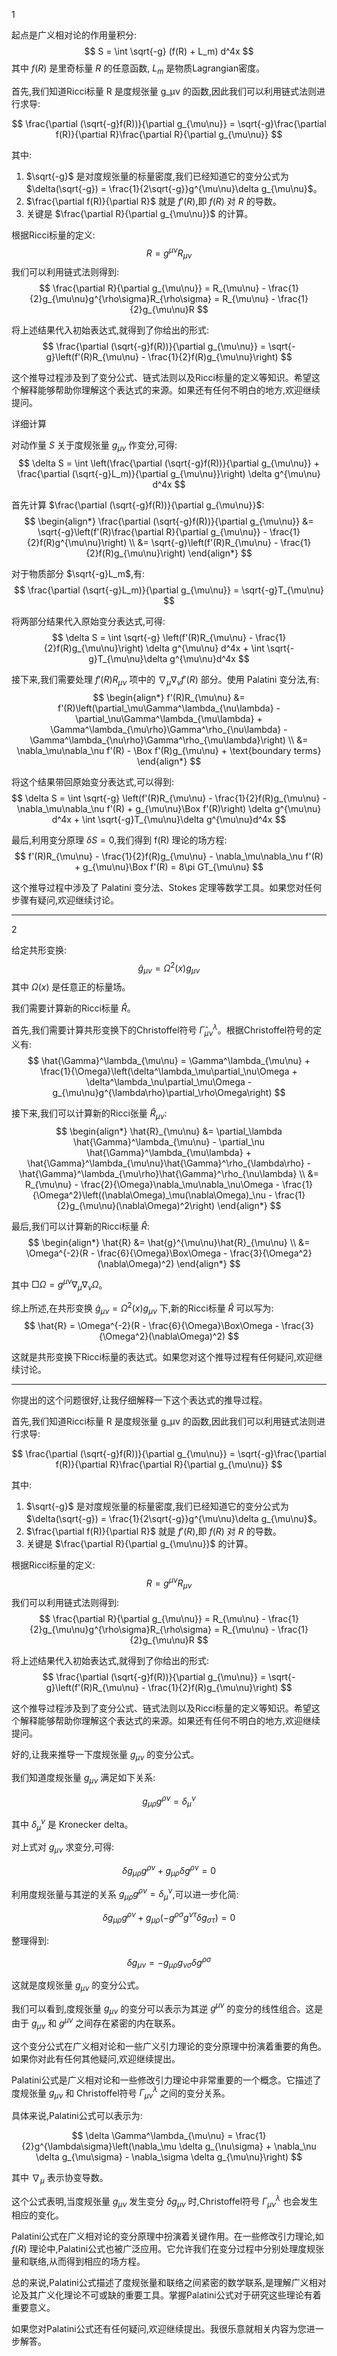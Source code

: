 
1

起点是广义相对论的作用量积分:
$$
S = \int \sqrt{-g} (f(R) + L_m) d^4x
$$
其中 $f(R)$ 是里奇标量 $R$ 的任意函数, $L_m$ 是物质Lagrangian密度。


首先,我们知道Ricci标量 R 是度规张量 g_μν 的函数,因此我们可以利用链式法则进行求导:

$$
\frac{\partial (\sqrt{-g}f(R))}{\partial g_{\mu\nu}} = \sqrt{-g}\frac{\partial f(R)}{\partial R}\frac{\partial R}{\partial g_{\mu\nu}}
$$

其中:
1. $\sqrt{-g}$ 是对度规张量的标量密度,我们已经知道它的变分公式为 $\delta(\sqrt{-g}) = \frac{1}{2\sqrt{-g}}g^{\mu\nu}\delta g_{\mu\nu}$。
2. $\frac{\partial f(R)}{\partial R}$ 就是 $f'(R)$,即 $f(R)$ 对 $R$ 的导数。
3. 关键是 $\frac{\partial R}{\partial g_{\mu\nu}}$ 的计算。

根据Ricci标量的定义:
$$
R = g^{\mu\nu}R_{\mu\nu}
$$
我们可以利用链式法则得到:
$$
\frac{\partial R}{\partial g_{\mu\nu}} = R_{\mu\nu} - \frac{1}{2}g_{\mu\nu}g^{\rho\sigma}R_{\rho\sigma} = R_{\mu\nu} - \frac{1}{2}g_{\mu\nu}R
$$

将上述结果代入初始表达式,就得到了你给出的形式:
$$
\frac{\partial (\sqrt{-g}f(R))}{\partial g_{\mu\nu}} = \sqrt{-g}\left(f'(R)R_{\mu\nu} - \frac{1}{2}f(R)g_{\mu\nu}\right)
$$

这个推导过程涉及到了变分公式、链式法则以及Ricci标量的定义等知识。希望这个解释能够帮助你理解这个表达式的来源。如果还有任何不明白的地方,欢迎继续提问。


详细计算

对动作量 $S$ 关于度规张量 $g_{\mu\nu}$ 作变分,可得:
$$
\delta S = \int \left(\frac{\partial (\sqrt{-g}f(R))}{\partial g_{\mu\nu}} + \frac{\partial (\sqrt{-g}L_m)}{\partial g_{\mu\nu}}\right) \delta g^{\mu\nu} d^4x
$$

首先计算 $\frac{\partial (\sqrt{-g}f(R))}{\partial g_{\mu\nu}}$:
$$
\begin{align*}
\frac{\partial (\sqrt{-g}f(R))}{\partial g_{\mu\nu}} &= \sqrt{-g}\left(f'(R)\frac{\partial R}{\partial g_{\mu\nu}} - \frac{1}{2}f(R)g^{\mu\nu}\right) \\
&= \sqrt{-g}\left(f'(R)R_{\mu\nu} - \frac{1}{2}f(R)g_{\mu\nu}\right)
\end{align*}
$$

对于物质部分 $\sqrt{-g}L_m$,有:
$$
\frac{\partial (\sqrt{-g}L_m)}{\partial g_{\mu\nu}} = \sqrt{-g}T_{\mu\nu}
$$

将两部分结果代入原始变分表达式,可得:
$$
\delta S = \int \sqrt{-g} \left(f'(R)R_{\mu\nu} - \frac{1}{2}f(R)g_{\mu\nu}\right) \delta g^{\mu\nu} d^4x + \int \sqrt{-g}T_{\mu\nu}\delta g^{\mu\nu}d^4x
$$

接下来,我们需要处理 $f'(R)R_{\mu\nu}$ 项中的 $\nabla_\mu\nabla_\nu f'(R)$ 部分。使用 Palatini 变分法,有:
$$
\begin{align*}
f'(R)R_{\mu\nu} &= f'(R)\left(\partial_\mu\Gamma^\lambda_{\nu\lambda} - \partial_\nu\Gamma^\lambda_{\mu\lambda} + \Gamma^\lambda_{\mu\rho}\Gamma^\rho_{\nu\lambda} - \Gamma^\lambda_{\nu\rho}\Gamma^\rho_{\mu\lambda}\right) \\
&= \nabla_\mu\nabla_\nu f'(R) - \Box f'(R)g_{\mu\nu} + \text{boundary terms}
\end{align*}
$$

将这个结果带回原始变分表达式,可以得到:
$$
\delta S = \int \sqrt{-g} \left(f'(R)R_{\mu\nu} - \frac{1}{2}f(R)g_{\mu\nu} - \nabla_\mu\nabla_\nu f'(R) + g_{\mu\nu}\Box f'(R)\right) \delta g^{\mu\nu} d^4x + \int \sqrt{-g}T_{\mu\nu}\delta g^{\mu\nu}d^4x
$$

最后,利用变分原理 $\delta S = 0$,我们得到 f(R) 理论的场方程:
$$
f'(R)R_{\mu\nu} - \frac{1}{2}f(R)g_{\mu\nu} - \nabla_\mu\nabla_\nu f'(R) + g_{\mu\nu}\Box f'(R) = 8\pi GT_{\mu\nu}
$$

这个推导过程中涉及了 Palatini 变分法、Stokes 定理等数学工具。如果您对任何步骤有疑问,欢迎继续讨论。

---


2

给定共形变换:
$$
\hat{g}_{\mu\nu} = \Omega^2(x) g_{\mu\nu}
$$
其中 $\Omega(x)$ 是任意正的标量场。

我们需要计算新的Ricci标量 $\hat{R}$。

首先,我们需要计算共形变换下的Christoffel符号 $\hat{\Gamma}^\lambda_{\mu\nu}$。根据Christoffel符号的定义有:
$$
\hat{\Gamma}^\lambda_{\mu\nu} = \Gamma^\lambda_{\mu\nu} + \frac{1}{\Omega}\left(\delta^\lambda_\mu\partial_\nu\Omega + \delta^\lambda_\nu\partial_\mu\Omega - g_{\mu\nu}g^{\lambda\rho}\partial_\rho\Omega\right)
$$

接下来,我们可以计算新的Ricci张量 $\hat{R}_{\mu\nu}$:
$$
\begin{align*}
\hat{R}_{\mu\nu} &= \partial_\lambda \hat{\Gamma}^\lambda_{\mu\nu} - \partial_\nu \hat{\Gamma}^\lambda_{\mu\lambda} + \hat{\Gamma}^\lambda_{\mu\nu}\hat{\Gamma}^\rho_{\lambda\rho} - \hat{\Gamma}^\lambda_{\mu\rho}\hat{\Gamma}^\rho_{\nu\lambda} \\
&= R_{\mu\nu} - \frac{2}{\Omega}\nabla_\mu\nabla_\nu\Omega - \frac{1}{\Omega^2}\left((\nabla\Omega)_\mu(\nabla\Omega)_\nu - \frac{1}{2}g_{\mu\nu}(\nabla\Omega)^2\right)
\end{align*}
$$

最后,我们可以计算新的Ricci标量 $\hat{R}$:
$$
\begin{align*}
\hat{R} &= \hat{g}^{\mu\nu}\hat{R}_{\mu\nu} \\
&= \Omega^{-2}(R - \frac{6}{\Omega}\Box\Omega - \frac{3}{\Omega^2}(\nabla\Omega)^2)
\end{align*}
$$

其中 $\Box\Omega = g^{\mu\nu}\nabla_\mu\nabla_\nu\Omega$。

综上所述,在共形变换 $\hat{g}_{\mu\nu} = \Omega^2(x)g_{\mu\nu}$ 下,新的Ricci标量 $\hat{R}$ 可以写为:
$$
\hat{R} = \Omega^{-2}(R - \frac{6}{\Omega}\Box\Omega - \frac{3}{\Omega^2}(\nabla\Omega)^2)
$$

这就是共形变换下Ricci标量的表达式。如果您对这个推导过程有任何疑问,欢迎继续讨论。

---


你提出的这个问题很好,让我仔细解释一下这个表达式的推导过程。

首先,我们知道Ricci标量 R 是度规张量 g_μν 的函数,因此我们可以利用链式法则进行求导:

$$
\frac{\partial (\sqrt{-g}f(R))}{\partial g_{\mu\nu}} = \sqrt{-g}\frac{\partial f(R)}{\partial R}\frac{\partial R}{\partial g_{\mu\nu}}
$$

其中:
1. $\sqrt{-g}$ 是对度规张量的标量密度,我们已经知道它的变分公式为 $\delta(\sqrt{-g}) = \frac{1}{2\sqrt{-g}}g^{\mu\nu}\delta g_{\mu\nu}$。
2. $\frac{\partial f(R)}{\partial R}$ 就是 $f'(R)$,即 $f(R)$ 对 $R$ 的导数。
3. 关键是 $\frac{\partial R}{\partial g_{\mu\nu}}$ 的计算。

根据Ricci标量的定义:
$$
R = g^{\mu\nu}R_{\mu\nu}
$$
我们可以利用链式法则得到:
$$
\frac{\partial R}{\partial g_{\mu\nu}} = R_{\mu\nu} - \frac{1}{2}g_{\mu\nu}g^{\rho\sigma}R_{\rho\sigma} = R_{\mu\nu} - \frac{1}{2}g_{\mu\nu}R
$$

将上述结果代入初始表达式,就得到了你给出的形式:
$$
\frac{\partial (\sqrt{-g}f(R))}{\partial g_{\mu\nu}} = \sqrt{-g}\left(f'(R)R_{\mu\nu} - \frac{1}{2}f(R)g_{\mu\nu}\right)
$$

这个推导过程涉及到了变分公式、链式法则以及Ricci标量的定义等知识。希望这个解释能够帮助你理解这个表达式的来源。如果还有任何不明白的地方,欢迎继续提问。

好的,让我来推导一下度规张量 $g_{\mu\nu}$ 的变分公式。

我们知道度规张量 $g_{\mu\nu}$ 满足如下关系:

$$
g_{\mu\rho}g^{\rho\nu} = \delta_\mu^\nu
$$

其中 $\delta_\mu^\nu$ 是 Kronecker delta。

对上式对 $g_{\mu\nu}$ 求变分,可得:

$$
\delta g_{\mu\rho}g^{\rho\nu} + g_{\mu\rho}\delta g^{\rho\nu} = 0
$$

利用度规张量与其逆的关系 $g_{\mu\rho}g^{\rho\nu} = \delta_\mu^\nu$,可以进一步化简:

$$
\delta g_{\mu\rho}g^{\rho\nu} + g_{\mu\rho}\left(-g^{\rho\sigma}g^{\nu\tau}\delta g_{\sigma\tau}\right) = 0
$$

整理得到:

$$
\delta g_{\mu\nu} = -g_{\mu\rho}g_{\nu\sigma}\delta g^{\rho\sigma}
$$

这就是度规张量 $g_{\mu\nu}$ 的变分公式。

我们可以看到,度规张量 $g_{\mu\nu}$ 的变分可以表示为其逆 $g^{\mu\nu}$ 的变分的线性组合。这是由于 $g_{\mu\nu}$ 和 $g^{\mu\nu}$ 之间存在紧密的内在联系。

这个变分公式在广义相对论和一些广义引力理论的变分原理中扮演着重要的角色。如果你对此有任何其他疑问,欢迎继续提出。

Palatini公式是广义相对论和一些修改引力理论中非常重要的一个概念。它描述了度规张量 $g_{\mu\nu}$ 和 Christoffel符号 $\Gamma^\lambda_{\mu\nu}$ 之间的变分关系。

具体来说,Palatini公式可以表示为:

$$
\delta \Gamma^\lambda_{\mu\nu} = \frac{1}{2}g^{\lambda\sigma}\left(\nabla_\mu \delta g_{\nu\sigma} + \nabla_\nu \delta g_{\mu\sigma} - \nabla_\sigma \delta g_{\mu\nu}\right)
$$

其中 $\nabla_\mu$ 表示协变导数。

这个公式表明,当度规张量 $g_{\mu\nu}$ 发生变分 $\delta g_{\mu\nu}$ 时,Christoffel符号 $\Gamma^\lambda_{\mu\nu}$ 也会发生相应的变化。

Palatini公式在广义相对论的变分原理中扮演着关键作用。在一些修改引力理论,如 $f(R)$ 理论中,Palatini公式也被广泛应用。它允许我们在变分过程中分别处理度规张量和联络,从而得到相应的场方程。

总的来说,Palatini公式描述了度规张量和联络之间紧密的数学联系,是理解广义相对论及其广义化理论不可或缺的重要工具。掌握Palatini公式对于研究这些理论有着重要意义。

如果您对Palatini公式还有任何疑问,欢迎继续提出。我很乐意就相关内容为您进一步解答。

